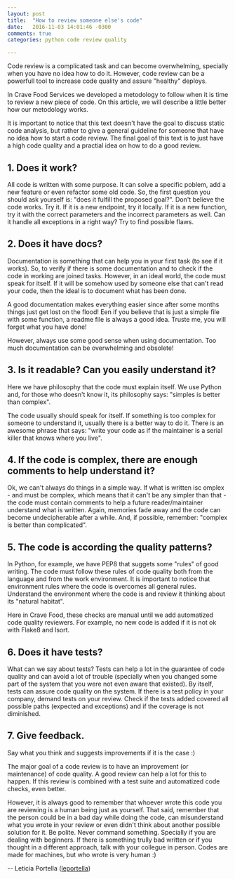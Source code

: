 ```yaml
---
layout: post
title:  "How to review someone else's code"
date:   2016-11-03 14:01:46 -0300
comments: true
categories: python code review quality

---
```


Code review is a complicated task and can become overwhelming, specially when you have no idea how to do it.
However, code review can be a powerfull tool to increase code quality and assure "healthy" deploys.

In Crave Food Services we developed a metodology to follow when it is time to review a new piece of code. On this article, we will describe a little better how our metodology works.

It is important to notice that this text doesn't have the goal to discuss static code analysis, but rather to give
a general guideline for someone that have no idea how to start a code review.
The final goal of this text is to just have a high code quality and a practial idea on how to do a good review.

## 1. Does it work?

All code is written with some purpose. It can solve a specific poblem, add a new feature or even refactor
 some old code. So, the first question you should ask yourself is: "does it fulfill the proposed goal?". Don't 
believe the code works. Try it. If it is a new endpoint, try it locally. If it is a new function, try it with the correct parameters and the incorrect parameters as well. Can it handle all exceptions in a right way? Try to find possible flaws.

## 2. Does it have docs?

Documentation is something that can help you in your first task (to see if it works). So, to verify if there 
is some documentation and to check if the code in working are joined tasks.
 However, in an ideal world, the code must speak for itself. If it will be somehow used by someone else that
 can't read your code, then the ideal is to document what has been done.

A good documentation makes everything easier since after some months things just get lost on the flood! Een if you believe that is just a simple file with some function, a readme file is always a good idea. Truste me, you will forget what you have done!

However, always use some good sense when using documentation. Too much documentation can be overwhelming and obsolete!

## 3. Is it readable? Can you easily understand it?

Here we have philosophy that the code must explain itself. We use Python and, for those who doesn't know it,
its philosophy says: "simples is better than complex".

The code usually should speak for itself. If something is too complex for someone to understand it, usually
there is a better way to do it. There is an awesome phrase that says: "write your code as if the 
maintainer is 
a serial killer that knows where you live".

## 4. If the code is complex, there are enough comments to help understand it?

Ok, we can't always do things in a simple way. If what is written isc omplex - and must be complex, which means 
that it can't be any simpler than that -  the code must contain comments to help a future reader/maintainer 
understand what is written. Again, memories fade away and the code can become undecipherable after a while. 
And, if possible, remember: "complex is better than complicated".

## 5. The code is according the quality patterns?

In Python, for example, we have PEP8 that suggets some "rules" of good writing. The code must follow these rules 
of code quality both from the language and from the work environment. It is important to notice that environment 
rules where the code is overcomes all general rules. Understand the environment where the code is and review it thinking about its "natural habitat".

Here in Crave Food, these checks are manual until we add automatized code quality reviewers. For example, no 
new code is added if it is not ok with Flake8 and Isort.

## 6. Does it have tests?

What can we say about tests? Tests can help a lot in the guarantee of code quality and can avoid a lot of trouble (specially when you changed some part of the system that you were not even aware that existed). By itself, tests can assure code quality on the system. If there is a test policy in your company, demand tests on your review. Check if the tests added covered all possible paths (expected and exceptions) and if the coverage is not diminished.

## 7. Give feedback.
Say what you think and suggests improvements if it is the case :)


The major goal of a code review is to have an improvement (or maintenance) of code quality. A good review can help a lot for this to happen. If this review is combined with a test suite and automatized code checks, even better.

However, it is always good to remember that whoever wrote this code you are reviewing is a human being just as yourself. That said, remember that the person could be in a bad day while doing the code, can misunderstand what you wrote in your review or even didn't think about another possible solution for it. Be polite. Never command something. Specially if you are dealing with beginners. If there is something trully bad written or if you thought in a different approach, talk with your collegue in person. Codes are made for machines, but who wrote is very human :)

--
Leticia Portella ([leportella](https://twitter.com/leleportella))
